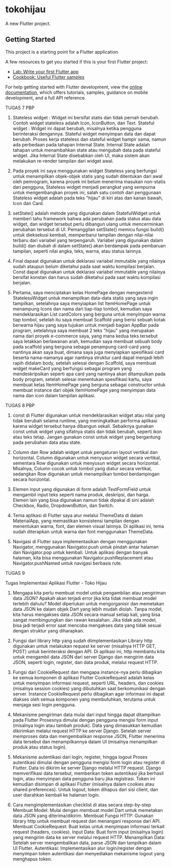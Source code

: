 # tokohijau

A new Flutter project.

## Getting Started

This project is a starting point for a Flutter application.

A few resources to get you started if this is your first Flutter project:

- [Lab: Write your first Flutter app](https://docs.flutter.dev/get-started/codelab)
- [Cookbook: Useful Flutter samples](https://docs.flutter.dev/cookbook)

For help getting started with Flutter development, view the
[online documentation](https://docs.flutter.dev/), which offers tutorials,
samples, guidance on mobile development, and a full API reference.

TUGAS 7 PBP

1. Stateless widget : Widget ini bersifat statis dan tidak pernah berubah. Contoh widget stateless adalah Icon, IconButton, dan Text. Stateful widget : Widget ini dapat berubah, misalnya ketika pengguna berinteraksi dengannya. Stateful widget menyimpan data dan dapat berubah. Proses kerja stateless dan stateful widget hampir sama, namun ada perbedaan pada tahapan Internal State. Internal State adalah tahapan untuk menambahkan state atau mengubah data pada stateful widget. Jika Internal State disebabkan oleh UI, maka sistem akan melakukan re-render tampilan dari widget awal. 

2. Pada proyek ini saya menggunakan widget Stateless yang berfungsi untuk menampilkan objek-objek statis yang sudah ditentukan dari awal oleh pemrogram, karena proyek ini belum menerima masukan non-statis dari pengguna, Stateless widget menjadi perangkat yang sempurna untuk mengembangkan proyek ini, salah satu contoh dari penggunaan Stateless widget adalah pada teks "hijau" di kiri atas dan kanan bawah, Icon dan Card.

3. setState() adalah metode yang digunakan dalam StatefulWidget untuk memberi tahu framework bahwa ada perubahan pada status atau data widget, dan widget tersebut perlu dibangun ulang untuk mencerminkan perubahan tersebut di UI. Pemanggilan setState() memicu fungsi build() untuk dieksekusi kembali, memperbarui tampilan dengan nilai-nilai terbaru dari variabel yang terpengaruh. Variabel yang digunakan dalam build() dan diubah di dalam setState() akan berdampak pada pembaruan tampilan, seperti nilai angka, teks, warna, atau status lainnya.

4. Final dapaat digunakan untuk deklarasi variabel immutable yang nilainya sudah ataupun belum diketahui pada saat waktu kompilasi berjalan. Const dapat digunakan untuk deklarasi variabel immutable yang nilainya bersifat konstan dan harus sudah diketahui pada saat waktu kompilasi berjalan.

5. Pertama, saya menciptakan kelas HomePage dengan mengextend StatelessWidget untuk menampilkan data-data statis yang saya ingin tampilkan, setelahnya saya menyiapkan list ItemHomePage untuk menampung Icons dan nama dari tiap-tiap tombol, kemudian saya mendeklarasikan List cardColors yang berguna untuk menyimpan warna tiap tombol, setelah itu saya membuat Scaffold yang berisi sebuah kotak berwarna hijau yang saya tujukan untuk menjadi bagian AppBar pada program, setelahnya saya membuat 2 teks "hijau" yang merupakan nama dari proyek e-commerce saya, yang mana kedua teks tersebut saya letakkan berlawanan arah, kemudian saya membuat sebuah body pada scaffold yang berguna sebagai penampung card-card yang nantinya akan saya buat, dimana saya juga menyiapkan spesifikasi card beserta nama-namanya agar nantinya struktur card dapat menjadi lebih rapih didalam body, setelah selesai dengan Scaffold, saya membuat widget makeCard yang berfungsi sebagai program yang mendeskripsikan seperti apa card yang nantinya akan ditampulkan pada body program, setelah selesai menentukan spesifikasi kartu, saya membuat kelas ItemHomePage yang berguna sebagai constructor untuk membuat instance dari objek ItemHomePage yang menyimpan data nama dan icon dalam tampilan aplikasi.

TUGAS 8 PBP

1. const di Flutter digunakan untuk mendeklarasikan widget atau nilai yang tidak berubah selama runtime, yang meningkatkan performa aplikasi karena widget tersebut hanya dibangun sekali. Sebaiknya gunakan const untuk widget yang sifatnya statis dan tidak berubah, seperti ikon atau teks tetap. Jangan gunakan const untuk widget yang bergantung pada perubahan data atau state.

2. Column dan Row adalah widget untuk pengaturan layout vertikal dan horizontal. Column digunakan untuk menyusun widget secara vertikal, sementara Row digunakan untuk menyusun widget secara horizontal. Misalnya, Column cocok untuk tombol yang diatur secara vertikal, sedangkan Row digunakan untuk menampilkan tombol berdampingan secara horizontal.

3. Elemen input yang digunakan di form adalah TextFormField untuk mengambil input teks seperti nama produk, deskripsi, dan harga. Elemen lain yang bisa digunakan namun tidak dipakai di sini adalah Checkbox, Radio, DropdownButton, dan Switch.

4. Tema aplikasi di Flutter saya atur melalui ThemeData di dalam MaterialApp, yang memastikan konsistensi tampilan dengan menentukan warna, font, dan elemen visual lainnya. Di aplikasi ini, tema sudah diterapkan untuk warna dan font menggunakan ThemeData.

5. Navigasi di Flutter saya implementasikan dengan menggunakan Navigator, menggunakan Navigator.push untuk pindah antar halaman dan Navigator.pop untuk kembali. Untuk aplikasi dengan banyak halaman, kita bisa menggunakan Navigator.pushReplacement atau Navigator.pushNamed untuk navigasi berbasis rute.

TUGAS 9

Tugas Implementasi Aplikasi Flutter - Toko Hijau
1. Mengapa kita perlu membuat model untuk pengambilan atau pengiriman data JSON? Apakah akan terjadi error jika kita tidak membuat model terlebih dahulu?
Model diperlukan untuk mengorganisir dan memetakan data JSON ke dalam objek Dart yang lebih mudah diolah. Tanpa model, kita harus mengakses data JSON secara manual setiap kali, yang bisa sangat membingungkan dan rawan kesalahan. Jika tidak ada model, bisa jadi terjadi error saat mencoba mengakses data yang tidak sesuai dengan struktur yang diharapkan.

2. Fungsi dari library http yang sudah diimplementasikan
Library http digunakan untuk melakukan request ke server (misalnya HTTP GET, POST) untuk berinteraksi dengan API. Di aplikasi ini, http membantu kita untuk mengambil data JSON dari server Django dan mengirim data JSON, seperti login, register, dan data produk, melalui request HTTP.

3. Fungsi dari CookieRequest dan mengapa instance-nya perlu dibagikan ke semua komponen di aplikasi Flutter
CookieRequest adalah kelas untuk menyimpan informasi request, seperti URL, headers, dan cookies (misalnya session cookies) yang dibutuhkan saat berkomunikasi dengan server. Instance CookieRequest perlu dibagikan agar informasi ini dapat diakses oleh semua komponen yang membutuhkan, terutama untuk menjaga sesi login pengguna.

4. Mekanisme pengiriman data mulai dari input hingga dapat ditampilkan pada Flutter
Prosesnya dimulai dengan pengguna mengisi form input (misalnya login atau tambah produk). Data yang dimasukkan kemudian dikirimkan melalui request HTTP ke server Django. Setelah server memproses data dan mengembalikan response JSON, Flutter menerima data tersebut dan menampilkannya dalam UI (misalnya menampilkan produk atau status login).

5. Mekanisme autentikasi dari login, register, hingga logout
Proses autentikasi dimulai dengan pengguna mengisi form login atau register di Flutter. Data ini dikirim ke server Django melalui HTTP request. Django memverifikasi data tersebut, memberikan token autentikasi jika berhasil login, atau menyimpan data pengguna baru jika registrasi. Token ini kemudian disimpan di aplikasi Flutter (misalnya dalam cookies atau shared preferences). Untuk logout, token dihapus dari sisi client, dan user diarahkan kembali ke halaman login.

6. Cara mengimplementasikan checklist di atas secara step-by-step
Membuat Model: Mulai dengan membuat model Dart untuk memetakan data JSON yang diterima/dikirim.
Membuat Fungsi HTTP: Gunakan library http untuk membuat request dan menangani response dari API.
Membuat CookieRequest: Buat kelas untuk menyimpan informasi terkait request (headers, cookies).
Input Data: Buat form input (misalnya login) yang mengirim data ke server melalui request HTTP.
Menampilkan Data: Setelah server mengembalikan data, parse JSON dan tampilkan dalam UI Flutter.
Autentikasi: Implementasikan alur login/register dengan menyimpan token autentikasi dan menyediakan mekanisme logout yang menghapus token.
